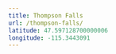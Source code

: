 ```yaml
---
title: Thompson Falls
url: /thompson-falls/
latitude: 47.597128700000006
longitude: -115.3443091
---
```

